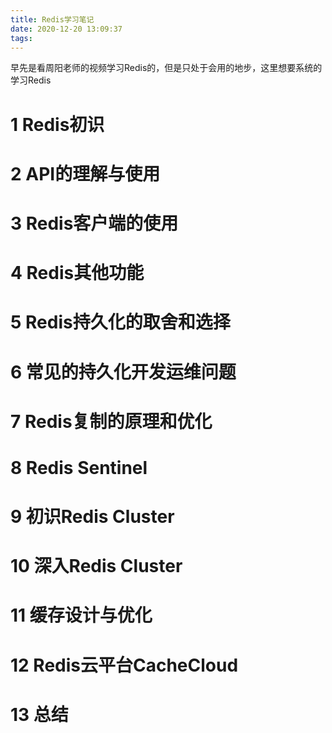 ```yaml
---
title: Redis学习笔记
date: 2020-12-20 13:09:37
tags:
---
```


早先是看周阳老师的视频学习Redis的，但是只处于会用的地步，这里想要系统的学习Redis

<!--more-->

# 1 Redis初识

# 2 API的理解与使用

# 3 Redis客户端的使用

# 4 Redis其他功能

# 5 Redis持久化的取舍和选择

# 6 常见的持久化开发运维问题

# 7 Redis复制的原理和优化

# 8 Redis Sentinel

# 9 初识Redis Cluster

# 10 深入Redis Cluster

# 11 缓存设计与优化

# 12 Redis云平台CacheCloud

# 13 总结